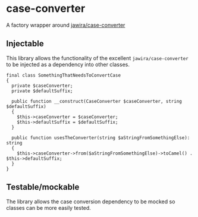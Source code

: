 # case-converter

A factory wrapper around [jawira/case-converter](https://github.com/jawira/case-converter)

## Injectable ##

This library allows the functionality of the excellent `jawira/case-converter` to be injected as a dependency into other classes.

```
final class SomethingThatNeedsToConvertCase
{
  private $caseConverter;
  private $defaultSuffix;
  
  public function __construct(CaseConverter $caseConverter, string $defaultSuffix)
  {
    $this->caseConverter = $caseConverter;
    $this->defaultSuffix = $defaultSuffix;
  }
  
  public function usesTheConverter(string $aStringFromSomethingElse): string
  {
    $this->caseConverter->from($aStringFromSomethingElse)->toCamel() . $this->defaultSuffix;
  }
}
```

## Testable/mockable ##

The library allows the case conversion dependency to be mocked so classes can be more easily tested.
